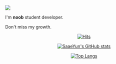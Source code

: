 <img src="https://capsule-render.vercel.app/api?type=Waving&color=gradient&height=250&section=header&text=Hi there👋&fontSize=100" />

I'm <b>noob</b> student developer.

Don't miss my growth.

<div align=center>
  
[![Hits](https://hits.seeyoufarm.com/api/count/incr/badge.svg?url=https%3A%2F%2Fgithub.com%2Fgjbae1212%2FDuggun&count_bg=%23B5E5FF&title_bg=%23FFD1E8&icon=bmw.svg&icon_color=%23E7E7E7&title=hits&edge_flat=false)](https://hits.seeyoufarm.com)

</div>

<div align=center>
  
[![SaaeYun's GitHub stats](https://github-readme-stats.vercel.app/api?username=SaaeYun&show_icons=true)](https://github.com/SaaeYun/github-readme-stats)

[![Top Langs](https://github-readme-stats.vercel.app/api/top-langs/?username=SaaeYun&layout=compact)](https://github.com/SaaeYun/github-readme-stats)

</div>
